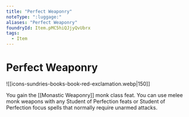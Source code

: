 ```yaml
---
title: "Perfect Weaponry"
noteType: ":luggage:"
aliases: "Perfect Weaponry"
foundryId: Item.pMC5hiQJjyQvUbrx
tags:
  - Item
---
```


# Perfect Weaponry
![[icons-sundries-books-book-red-exclamation.webp|150]]

You gain the [[Monastic Weaponry]] monk class feat. You can use melee monk weapons with any Student of Perfection feats or Student of Perfection focus spells that normally require unarmed attacks.
